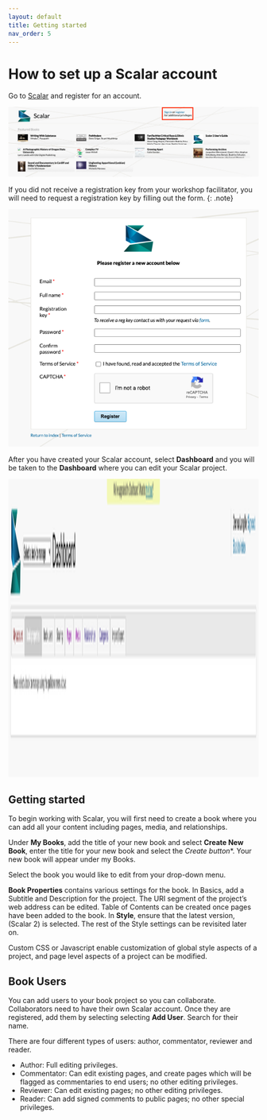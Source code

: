 ```yaml
---
layout: default
title: Getting started
nav_order: 5
---
```

# How to set up a Scalar account 

Go to [Scalar](https://scalar.usc.edu/works/) and register for an account. 

<img src="images/scalar-homepage.png" alt="Scalar homepage" width="800" height="auto">

If you did not receive a registration key from your workshop facilitator, you will need to request a registration key by filling out the form. 
{: .note}

<img src="images/scalar-register.png" alt="Scalar registration form" width="800" height="auto">

After you have created your Scalar account, select **Dashboard** and you will be taken to the **Dashboard** where you can edit your Scalar project.

<img src="images/scalar-dashboard.png" alt="Scalar dashboard" width="800" height="600">

## Getting started 

To begin working with Scalar, you will first need to create a book where you can add all your content including pages, media, and relationships. 

Under **My Books**, add the title of your new book and select **Create New Book**, enter the title for your new book and select the **Create* button**. Your new book will appear under my Books.

Select the book you would like to edit from your drop-down menu. 

**Book Properties** contains various settings for the book. In Basics, add a Subtitle and Description for the project. The URI segment of the project’s web address can be edited. Table of Contents can be created once pages have been added to the book. In **Style**, ensure that the latest version, (Scalar 2) is selected. The rest of the Style settings can be revisited later on.

Custom CSS or Javascript enable customization of global style aspects of a project, and page level aspects of a project can be modified.


## Book Users

You can add users to your book project so you can collaborate. Collaborators need to have their own Scalar account. Once they are registered, add them by selecting selecting **Add User**. Search for their name.

There are four different types of users: author, commentator, reviewer and reader. 

* Author: Full editing privileges.
* Commentator: Can edit existing pages, and create pages which will be flagged as commentaries to end users; no other editing privileges.
* Reviewer: Can edit existing pages; no other editing privileges.
* Reader: Can add signed comments to public pages; no other special privileges.

